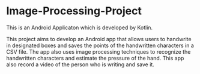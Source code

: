 # Image-Processing-Project

This is an Android Applicaton which is developed by Kotlin.

This project aims to develop an Android app that allows users
to handwrite in designated boxes and saves the points of the
handwritten characters in a CSV file. The app also uses image
processing techniques to recognize the handwritten
characters and estimate the pressure of the hand. This app
also record a video of the person who is writing and save it.
